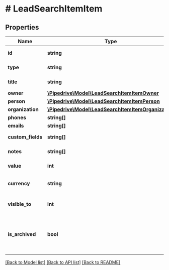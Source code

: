 # # LeadSearchItemItem

## Properties

Name | Type | Description | Notes
------------ | ------------- | ------------- | -------------
**id** | **string** | The ID of the lead | [optional]
**type** | **string** | The type of the item | [optional]
**title** | **string** | The title of the lead | [optional]
**owner** | [**\Pipedrive\Model\LeadSearchItemItemOwner**](LeadSearchItemItemOwner.md) |  | [optional]
**person** | [**\Pipedrive\Model\LeadSearchItemItemPerson**](LeadSearchItemItemPerson.md) |  | [optional]
**organization** | [**\Pipedrive\Model\LeadSearchItemItemOrganization**](LeadSearchItemItemOrganization.md) |  | [optional]
**phones** | **string[]** |  | [optional]
**emails** | **string[]** |  | [optional]
**custom_fields** | **string[]** | Custom fields | [optional]
**notes** | **string[]** | An array of notes | [optional]
**value** | **int** | The value of the lead | [optional]
**currency** | **string** | The currency of the lead | [optional]
**visible_to** | **int** | The visibility of the lead | [optional]
**is_archived** | **bool** | A flag indicating whether the lead is archived or not | [optional]

[[Back to Model list]](../../README.md#models) [[Back to API list]](../../README.md#endpoints) [[Back to README]](../../README.md)
